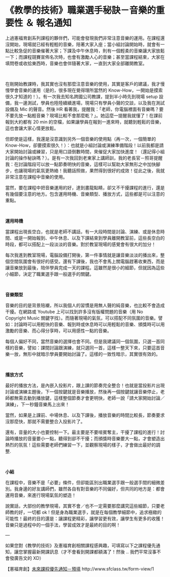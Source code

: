 # 《教學的技術》職業選手秘訣－音樂的重要性 ＆ 報名通知 

<p>上過憲福育創系列課程的夥伴們，可能會發現我們非常注意音樂的運用。在課程還沒開始，現場就已經有輕輕的音樂，陪著大家入座；當小組討論開始時，就會有一點比較急促的音樂催著大家；下課及中午休息時，則有一個輕柔的音樂讓大家放鬆一下；而課程競賽宣佈名次時，也會有激勵人心的音樂；甚至當課程結束，大家在填問卷或收拾東西時，音樂也會伴隨著大家，一直到大家全部離開教室。</p>
<p> </p>
<p>在剛開始教課時，我其實也沒有那麼注意音樂的使用，其實是客戶的建議，我才慢慢學會音樂的運用（是的，很多現在覺得理所當然的 Know-How，一開始是摸索很久才知道的！）。有一次我去知名跨國公司教課，提到半小時先到現場 setup 設備，我一邊測試，學員也陸陸續續進場，現場只有學員小聲的交談，以及我在測試設備及 Mic 的聲音。然後 HR 看著我，提醒我：「老師，你電腦裡面有音樂嗎？要不要先放一點輕音樂？現場比較不會那麼乾？」。她這麼一提醒我就懂了！在課前報到大約都有 20 min 的空檔，如果讓學員在報到一進來時，就聽到輕鬆的音樂，這也會讓大家心情更放鬆。</p>
<p>但即使是這樣，我還是沒意識到另外一個音樂的使用點（再一次，一個簡單的 Know-How，卻要摸索很久！）：也就是小組討論或演練準備階段！以前我都是請大家開始討論或練習，只是用口語倒數時間，來催促大家加快進度！（還記得小組討論的操作秘訣嗎？）。是有一次我回到老東家上講師訓，我的老長官－照哥提醒我：在討論階段可以放一點節奏明快的音樂，這樣可以幫助大家無形之中加快腳步，也讓現場的氣氛更熱絡！我聽話照做，果然得到很好的成效！從此之後，我就非常注意在課程中音樂的使用。</p>
<p>當然，要在課程中把音樂運用的好，達到畫龍點睛，卻又不干擾課程的進行，還是有幾個要注意的地方。包含運用時機、音樂類型、播放方式，這些都是可以注意的重點。</p>
<p> </p>
<p><strong>運用時機</strong></p>
<p>當課程出現長空白，也就是老師不講話，有一大段時間是討論、演練、或是休息時間、或是一開始報到、中午休息、以及下課結束到學員離開教室前，這些長空白的時段，都可以搭配上一段淡淡的音樂。對於教室現場的感覺會有很大的加分！</p>
<p>每次我進到教室現場，電腦設備打開後，第一件事情就是讓音樂淡淡的播出來，整個空間氛圍會有很好的感受。還有下課後，我也不會馬上關電腦趕著收東西，而是讓音樂放到最後，陪伴學員完成一天的課程。這雖然是很小的細節，但就因為這些小細節，決定了職業選手跟一般選手的關鍵。</p>
<p> </p>
<p><strong>音樂類型</strong></p>
<p>音樂的目的是背景陪襯，所以我個人的習慣是用無人聲的純音樂，也比較不會造成干擾。在網路或 Youtube 上可以找到許多沒有版權問題的音樂（用 No Copyright Music 關鍵字找）。而隨著現場的氣氛，可以搭配不同氛圍的音樂。譬如：討論時可以用輕快的音樂、報到時或休息時可以用輕鬆的音樂、頒獎時可以用激勵的音樂、而心得分享時，可以用感性一點的音樂。</p>
<p>每個人偏好不同，當然音樂的選擇也會不同。但是我建議同一個氛圍，只選一首同樣的音樂，譬如：課間討論跟演練，就只選同一首，這樣一整天下來，只要這首音樂一放，無形中就暗示學員要開始討論了。這樣的一致性暗示，其實很有效的。</p>
<p> </p>
<p><strong>播放方式</strong></p>
<p>最好的播放方法，是內嵌入投影片，跟上課的節奏完全整合！也就是當投影片出現討論或演練主題後，下一個按鍵就是音樂播放，然後再一個按鍵就讓音樂停止，老師都無需去動到播放鍵，這樣整個節奏才會更明快，老師一說「請大家開始討論／演練」，下一秒鐘音樂馬上出來！</p>
<p>當然，如果是上課前、中場休息、以及下課後，播放音樂的時間比較長，節奏要求沒那麼快，那就不需要整合入投影片了。</p>
<p>還有，音量的大小也要控制一下。最主要是不要喧賓奪主，干擾了課程的進行！討論時播放的音量要小一點，聽得到卻不干擾；而頒獎時音樂要大一點，才會塑造出熱烈的氛氛！這些需要老師們練習一下，並觀察現場的樣子，才會做出最好的調整.</p>
<p> </p>
<p><strong>小結</strong></p>
<p>在課程中，音樂不是「必要」條件，但卻能區別出職業選手跟一般選手間的細微差別。我身邊的好友講師們，雖然各自有對音樂的不同偏好，但共同的地方是：都會運用音樂，來進行現場氣氛的塑造！</p>
<p>說實話，大部份的教學現場，其實不會／也不一定需要那麼講究這些細節，只要老師教的好，一切都 ok ! 但是身為職業選手，就是在每個教學細節中，追求極緻的可能性！最終的目的還是：讓課程更精彩，讓學習更有效，讓學生有更多的收獲！音樂只是過程中的一個手法，學習成效才是最終的目的啊！</p>
<p>—</p>
<p>如果您對《教學的技術》及憲福育創相關課程感興趣，可填寫以下之課程優先通知，讓您掌握最新開課訊息（才不會看到開課都額滿了！然後 .. 我們平常沒事不會發廣告文的 XD）</p>
<p>【憲福育創】<a href="http://www.sfclass.tw/form-view/1">未來課程優先通知－預填</a> http://www.sfclass.tw/form-view/1</p>
<p> </p>